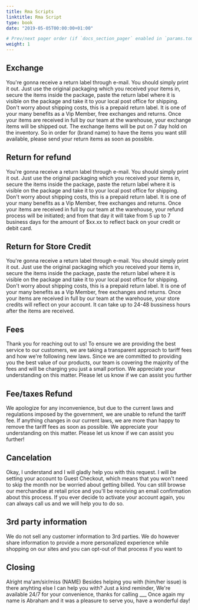 ```yaml
---
title: Rma Scripts
linktitle: Rma Script
type: book
date: "2019-05-05T00:00:00+01:00"

# Prev/next pager order (if `docs_section_pager` enabled in `params.toml`)
weight: 1
---
```


## Exchange

You're gonna receive a return label through e-mail. You should
simply print it out. Just use the original packaging
which you received your items in, secure the items inside the
package, paste the return label where it is visible on the
package and take it to your local post office for shipping.
Don't worry about shipping costs, this is a prepaid return label.
It is one of your many benefits as a Vip Member, free exchanges and
returns. Once your items are received in full by our team at the warehouse, your
exchange items will be shipped out. The exchange items will be put on
7 day hold on the inventory. So in order for (brand name) to have the items you want
still available, please send your return items as soon as possible.

## Return for refund

You're gonna receive a return label through e-mail. You should
simply print it out. Just use the original packaging
which you received your items in, secure the items inside the
package, paste the return label where it is visible on the
package and take it to your local post office for shipping.
Don't worry about shipping costs, this is a prepaid return label.
It is one of your many benefits as a Vip Member, free exchanges and
returns. Once your items are received in full by our team at the warehouse,
your refund process will be initiated; and from that day it will take
from 5  up to 7 business days for the amount of $xx.xx to reflect back on your
credit or debit card.

## Return for Store Credit

You're gonna receive a return label through e-mail. You should
simply print it out. Just use the original packaging
which you received your items in, secure the items inside the
package, paste the return label where it is visible on the
package and take it to your local post office for shipping.
Don't worry about shipping costs, this is a prepaid return label.
It is one of your many benefits as a Vip Member, free exchanges and
returns. Once your items are received in full by our team at the warehouse,
your store credits will reflect on your account. It can take up to 24-48 bussiness hours after
the items are received.

## Fees

Thank you for reaching out to us! To ensure we are providing the best service to our customers, we are taking a transparent approach to tariff fees and how we're following new laws. Since we are committed to providing you the best value of our products, our team is covering the majority of the fees and will be charging you just a small portion. We appreciate your understanding on this matter. Please let us know if we can assist you further

## Fee/taxes Refund

We apologize for any inconvenience, but due to the current laws and regulations imposed by the government, we are unable to refund the tariff fee. If anything changes in our current laws, we are more than happy to remove the tariff fees as soon as possible. We appreciate your understanding on this matter. Please let us know if we can assist you further!

## Cancelation

Okay, I understand and I will gladly help you with this request. I will be setting your account to Guest Checkout, which means that you won't need to skip the month nor be worried about getting billed. You can still browse our merchandise at retail price and you'll be receiving an email confirmation about this process. If you ever decide to activate your account again, you can always call us and we will help you to do so.

## 3rd party information

We do not sell any customer information to 3rd parties. We do however share information to provide a more personalized experience while shopping on our sites and you can opt-out of that process if you want to

## Closing

Alright ma'am/sir/miss (NAME) Besides helping you with (him/her issue) is there anyhting else I can help you with?
Just a kind reminder, We're available 24/7 for your convenience, thanks for calling ___ Once again my name is Abraham
and it was a pleasure to serve you, have a wonderful day!
